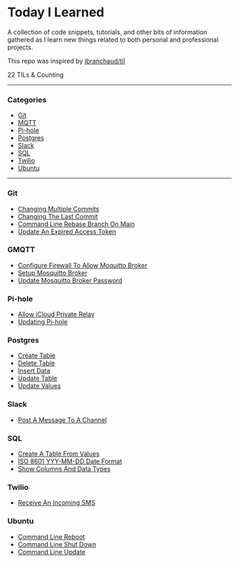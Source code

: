 # Today I Learned

A collection of code snippets, tutorials, and other bits of information gathered
as I learn new things related to both personal and professional projects.

This repo was inspired by [jbranchaud/til](https://github.com/jbranchaud/til)

22 TILs & Counting

---

### Categories

* [Git](#git)
* [MQTT](#mqtt)
* [Pi-hole](#Pi-Hole)
* [Postgres](#Postgres)
* [Slack](#slack)
* [SQL](#sql)
* [Twilio](#twilio)
* [Ubuntu](#ubuntu)

---

### Git

- [Changing Multiple Commits](git/change_multiple_commits.md)
- [Changing The Last Commit](git/change_last_commit.md)
- [Command Line Rebase Branch On Main](git/cli_rebase_main.md)
- [Update An Expired Access Token](git/update_access_token.md)

### GMQTT

- [Configure Firewall To Allow Moquitto Broker](mqtt/mosquitto_broker_allow_firewall.md)
- [Setup Mosquitto Broker](mqtt/mosquitto_broker_setup.md)
- [Update Mosquitto Broker Password](mqtt/mosquitto_broker_password_update.md)

### Pi-hole

- [Allow iCloud Private Relay](pi-hole/allow_icloud_private_relay.md)
- [Updating Pi-hole](pi-hole/updating_pi_hole.md)

### Postgres

- [Create Table](postgres/create_table.md)
- [Delete Table](postgres/delete_table.md)
- [Insert Data](postgres/insert_data.md)
- [Update Table](postgres/update_table.md)
- [Update Values](postgres/update_values.md)

### Slack

- [Post A Message To A Channel](slack/post_message_to_channel.md)

### SQL

- [Create A Table From Values](sql/create_table_from_values.md)
- [ISO 8601 YYY-MM-DD Date Format](sql/iso_8601_date_format.md)
- [Show Columns And Data Types](sql/show_columns_and_data_types.md)

### Twilio

- [Receive An Incoming SMS](twilio/receive_incoming_sms.md)

### Ubuntu

- [Command Line Reboot](ubuntu/command_line_reboot.md)
- [Command Line Shut Down](ubuntu/command_line_shutdown.md)
- [Command Line Update](ubuntu/command_line_update.md)
